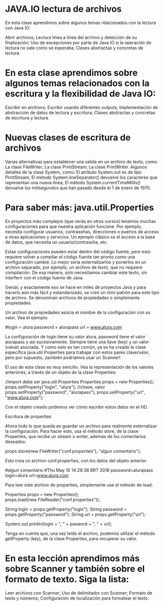 # JAVA.IO lectura de archivos

En esta clase aprendimos sobre algunos temas relacionados con la lectura con Java IO:

Abrir archivos;
Lectura línea a línea del archivo y detección de su finalización;
Uso de excepciones por parte de Java IO si la operación de lectura no sale como se esperaba;
Clases abstractas y concretas de lectura.

# En esta clase aprendimos sobre algunos temas relacionados con la escritura y la flexibilidad de Java IO:

Escribir en archivos;
Escribir usando diferentes outputs;
Implementación de abstracción de datos de lectura y escritura;
Clases abstractas y concretas de escritura y lectura.

# Nuevas clases de escritura de archivos
Varias alternativas para establecer una salida en un archivo de texto, como:
La clase FileWriter;
La clase PrintStream;
La clase PrintWriter.
Algunos detalles de la clase System, como:
El atributo System.out es de tipo PrintStream;
El método System.lineSeparator() devuelve los caracteres que representan una nueva línea;
El método System.currentTimeMillis() devuelve los milisegundos que han pasado desde el 1 de enero de 1970.

# Para saber más: java.util.Properties

En proyectos más complejos (que verás en otros cursos) tenemos muchas configuraciones para que nuestra aplicación funcione. Por ejemplo, necesita configurar usuarios, contraseñas, direcciones o puertos de acceso a otras aplicaciones y servicios. Un ejemplo clásico es el acceso a la base de datos, que necesita un usuario/contraseña, etc.

Estas configuraciones pueden estar dentro del código fuente, pero esto requiere volver a compilar el código fuente tan pronto como una configuración cambie. Lo mejor sería externalizarlos y ponerlos en un archivo separado, por ejemplo, un archivo de texto, que no requiere compilación. De esa manera, solo necesitamos cambiar este texto, sin interferir con el código fuente de Java.

Genial, y exactamente eso se hace en miles de proyectos Java y para hacerlo aún más fácil y estandarizado, se creó un mini-patrón para este tipo de archivo. Se denominan archivos de propiedades o simplemente propiedades.

Un archivo de propiedades asocia el nombre de la configuración con su valor. Vea el ejemplo:

#login = alura
password = alurapass
url = www.alura.com

La configuración de login tiene su valor alura, password tiene el valor alurapass y así sucesivamente. Siempre tiene una llave (key) y un valor (value) asociada. Y como esto es tan común, ya se ha creado la clase específica java.util.Properties para trabajar con estos pares clave/valor, pero por supuesto, ¡también podríamos usar un Scanner!

El uso de esta clase es muy sencillo. Vea la representación de los valores anteriores, a través de un objeto de la clase Properties:

//import debe ser java.util.Properties
Properties props = new Properties(); 
props.setProperty("login", "alura"); //chave, valor
props.setProperty("password", "alurapass");
props.setProperty("url", "www.alura.com");

Con el objeto creado podemos ver cómo escribir estos datos en el HD.

Escritura de properties

Ahora todo lo que queda es guardar un archivo para realmente externalizar la configuración. Para hacer esto, usa el método store, de la clase Properties, que recibe un stream o writer, además de los comentarios deseados:

props.store(new FileWriter("conf.properties"), "algun comentário");

Esto crea un archivo conf.properties, con los datos del objeto anterior:

#algun comentário
#Thu May 10 14:29:38 BRT 2018
password=alurapass
login=alura
url=www.alura.com

Para leer este archivo de properties, simplemente use el método de load:

Properties props = new Properties();        
props.load(new FileReader("conf.properties"));

String login = props.getProperty("login");
String password = props.getProperty("password");
String url = props.getProperty("url");

System.out.println(login + ", " + pasword + ", " +  url);

Tenga en cuenta que, una vez leído el archivo, podemos utilizar el método getProperty (key), de la clase Properties, para recuperar su valor.

# En esta lección aprendimos más sobre Scanner y también sobre el formato de texto. Siga la lista:

Leer archivos con Scanner;
Uso de delimitador con Scanner;
Formato de texto y números;
Configuración de localización para formatear el texto.











































